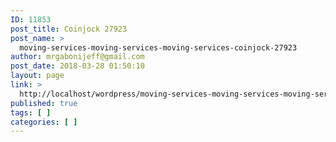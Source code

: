 ```yaml
---
ID: 11853
post_title: Coinjock 27923
post_name: >
  moving-services-moving-services-moving-services-coinjock-27923
author: mrgabonijeff@gmail.com
post_date: 2018-03-28 01:50:10
layout: page
link: >
  http://localhost/wordpress/moving-services-moving-services-moving-services-coinjock-27923/
published: true
tags: [ ]
categories: [ ]
---
```

